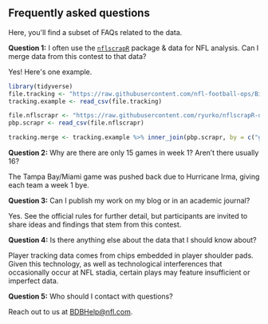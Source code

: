
<!-- README.md is generated from README.Rmd. Please edit that file -->
Frequently asked questions
--------------------------

Here, you'll find a subset of FAQs related to the data.

**Question 1:** I often use the [`nflscrapR`](https://github.com/ryurko/nflscrapr) package & data for NFL analysis. Can I merge data from this contest to that data?

Yes! Here's one example.

``` r
library(tidyverse)
file.tracking <- "https://raw.githubusercontent.com/nfl-football-ops/Big-Data-Bowl/master/Data/tracking_gameId_2017090700.csv"
tracking.example <- read_csv(file.tracking)

file.nflscrapr <- "https://raw.githubusercontent.com/ryurko/nflscrapR-data/master/play_by_play_data/regular_season/reg_pbp_2017.csv"
pbp.scrapr <- read_csv(file.nflscrapr) 

tracking.merge <- tracking.example %>% inner_join(pbp.scrapr, by = c("gameId" = "game_id", "playId" = "play_id"))
```

**Question 2:** Why are there are only 15 games in week 1? Aren’t there usually 16?

The Tampa Bay/Miami game was pushed back due to Hurricane Irma, giving each team a week 1 bye.

**Question 3:** Can I publish my work on my blog or in an academic journal?

Yes. See the official rules for further detail, but participants are invited to share ideas and findings that stem from this contest.

**Question 4:** Is there anything else about the data that I should know about?

Player tracking data comes from chips embedded in player shoulder pads. Given this technology, as well as technological interferences that occasionally occur at NFL stadia, certain plays may feature insufficient or imperfect data.

**Question 5:** Who should I contact with questions?

Reach out to us at <BDBHelp@nfl.com>.
